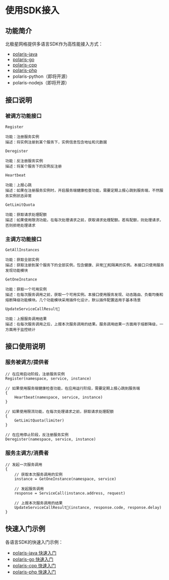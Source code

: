 # 使用SDK接入

## 功能简介

北极星网格提供多语言SDK作为高性能接入方式：

- [polaris-java](https://github.com/polarismesh/polaris-java)
- [polaris-go](https://github.com/polarismesh/polaris-go)
- [polaris-cpp](https://github.com/polarismesh/polaris-cpp)
- [polaris-php](https://github.com/polarismesh/polaris-php)
- polaris-python（即将开源）
- polaris-nodejs（即将开源）

## 接口说明

### 被调方功能接口

```
Register

功能：注册服务实例
描述：将实例注册到某个服务下，实例信息包含地址和元数据

Deregister

功能：反注册服务实例
描述：将某个服务下的实例反注册
```

```
Heartbeat

功能：上报心跳
描述：如果在注册服务实例时，开启服务端健康检查功能，需要定期上报心跳到服务端，不然服务实例状态异常
```

```
GetLimitQuota

功能：获取请求处理配额
描述：如果使用限流功能，在每次处理请求之前，获取请求处理配额。若有配额，则处理请求，否则拒绝处理请求
```

### 主调方功能接口

```
GetAllInstances

功能：获取全部实例
描述：获取注册到某个服务下的全部实例，包含健康、异常和隔离的实例。本接口只使用服务发现功能模块
```

```
GetOneInstance

功能：获取一个可用实例
描述：在每次服务调用之前，获取一个可用实例。本接口使用服务发现、动态路由、负载均衡和熔断降级功能模块。几个功能模块采用插件化设计，默认插件配置适用于基本场景

UpdateServiceCallResult

功能：上报服务调用结果
描述：在每次服务调用之后，上报本次服务调用的结果。服务调用结果一方面用于熔断降级，一方面用于监控统计
```

## 接口使用说明

### 服务被调方/提供者

```
// 在应用启动阶段，注册服务实例
Register(namespace, service, instance)

// 如果使用服务端健康检查功能，在应用运行阶段，需要定期上报心跳到服务端
{
    Heartbeat(namespace, service, instance)
}

// 如果使用限流功能，在每次处理请求之前，获取请求处理配额
{
    GetLimitQuota(limiter)
}

// 在应用停止阶段，反注册服务实例
Deregister(namespace, service, instance)
```

### 服务主调方/消费者

```
// 发起一次服务调用
{
    // 获取本次服务调用的实例
    instance = GetOneInstance(namespace, service)

    // 发起服务调用
    response = ServiceCall(instance.address, request)

    // 上报本次服务调用的结果
    UpdateServiceCallResult(instance, response.code, response.delay)
}
```

## 快速入门示例

各语言SDK的快速入门示例：

- [polaris-java 快速入门](https://github.com/polarismesh/polaris-java/tree/main/examples/quickstart)
- [polaris-go 快速入门](https://github.com/polarismesh/polaris-go/tree/main/examples/quickstart)
- [polaris-cpp 快速入门](https://github.com/polarismesh/polaris-cpp/tree/main/examples/quickstart)
- [polaris-php 快速入门](https://github.com/polarismesh/polaris-php/tree/main/examples/quickstart)
